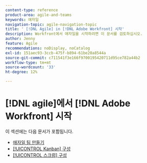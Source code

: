 ```yaml
---
content-type: reference
product-area: agile-and-teams
keywords: 애자일
navigation-topic: agile-navigation-topic
title: ' [!DNL Agile] in [!DNL Adobe Workfront] 시작'
description: Workfront에서 애자일을 시작하려면 이 문서를 검토하십시오.
author: Jenny
feature: Agile
recommendations: noDisplay, noCatalog
exl-id: 151aec93-3ccb-475f-b894-61be20a8544a
source-git-commit: c711541f3e166f9700195420711d95ce782a44b2
workflow-type: tm+mt
source-wordcount: '33'
ht-degree: 12%

---
```


# [!DNL agile]에서 [!DNL Adobe Workfront] 시작

이 섹션에는 다음 문서가 포함됩니다.

* [애자일 팀 만들기](../../agile/get-started-with-agile-in-workfront/create-an-agile-team.md)
* [[!UICONTROL Kanban] 구성](../../agile/get-started-with-agile-in-workfront/configure-kanban.md)
* [[!UICONTROL 스크럼] 구성](../../agile/get-started-with-agile-in-workfront/configure-scrum.md)
